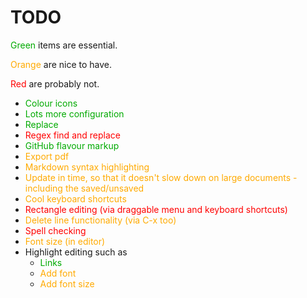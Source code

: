 # TODO #

<font color="#00aa00">Green</font> items are essential.

<font color="#ffaa00">Orange</font> are nice to have.

<font color="#ff0000">Red</font> are probably not.

- <font color="#00aa00">Colour icons</font>
- <font color="#00aa00"> Lots more configuration</font>
- <font color="#00aa00">Replace</font>
- <font color="#ff0000">Regex find and replace</font>
- <font color="#00aa00">GitHub flavour markup</font>
- <font color="#ffaa00">Export pdf</font>
- <font color="#ffaa00">Markdown syntax highlighting</font>
- <font color="#ffaa00">Update in time, so that it doesn't slow down on large documents - including the saved/unsaved</font>
- <font color="#ffaa00">Cool keyboard shortcuts</font>
- <font color="#ff0000">Rectangle editing (via draggable menu and keyboard shortcuts)</font>
- <font color="#ffaa00">Delete line functionality (via C-x too)</font>
- <font color="#ff0000">Spell checking</font>
- <font color="#ffaa00">Font size (in editor)</font>
- Highlight editing such as
    - <font color="#00aa00">Links</font>
    - <font color="#ffaa00">Add font </font>
    - <font color="#ffaa00">Add font size</font>
